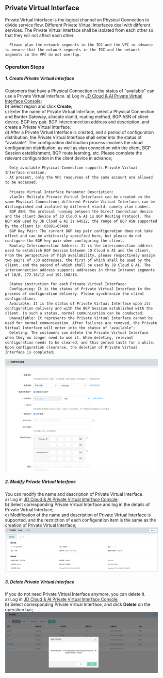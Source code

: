 ## Private Virtual Interface
Private Virtual Interface is the logical channel on Physical Connection to divide service flow. Different Private Virtual Interfaces deal with different services. The Private Virtual Interface shall be isolated from each other so that they will not affect each other.

```
  Please plan the network segments in the IDC and the VPC in advance to ensure that the network segments in the IDC and the network segments in the VPC do not overlap.
```

### Operation Steps
##### 1. Create Private Virtual Interface
Customers that have a Physical Connection in the status of "available" can use a Private Virtual Interface.
a) Log in [JD Cloud & AI Private Virtual Interface Console](https://cns-console.jdcloud.com/host/dedicatedVif/list);  </br>
b) Select region and click **Create**;</br>
c) Enter the name of Private Virtual Interface, select a Physical Connection and Border Gateway, allocate vlanId, routing method, BGP ASN of client device, BGP key pair, BGP interconnection address and description, and create a Private Virtual Interface;</br>
d) After a Private Virtual Interface is created, and a period of configuration distribution, the Private Virtual Interface shall enter into the status of "available". The configuration distribution process involves the cloud configuration distribution, as well as vlan connection with the client, BGP Session establishment, BGP route learning, etc. Please complete the relevant configuration in the client device in advance;</br>

```
  Only available Physical Connection supports Private Virtual Interface creation.
  At present, only the VPC resources of the same account are allowed to be accessed.

  Private Virtual Interface Parameter Description:
  vlanId: Multiple Private Virtual Interfaces can be created on the same Physical Connection; different Private Virtual Interfaces can be distinguished and isolated by different vlanld, namely vlan number.
  BGP ASN: The protocol running between the Direct Connection device and the client device of JD Cloud & AI is BGP Routing Protocol. The BGP ASN used by JD Cloud & AI is 64512; the range of BGP ASN supported by the client is: 65001~65499.
  BGP Key Pair: The current BGP key pair configuration does not take effect and can be arbitrarily specified here, but please do not configure the BGP key pair when configuring the client.
  Routing Interconnection Address: It is the interconnection address used to establish BGP Session between JD Cloud & AI and the client. From the perspective of high availability, please respectively assign two pairs of /30 addresses, the first of which shall be used by the client, and the second of which shall be used by JD Cloud & AI. The interconnection address supports addresses in three Intranet segments of 10/8, 172.16/12 and 192.168/16.
```

```
  Status instruction for each Private Virtual Interface:
  Configuring: It is the status of Private Virtual Interface in the process of configuration delivery. Please synchronize the client configuration;
  Available: It is the status of Private Virtual Interface upon its configuration delivery and with the BGP Session established with the client. In such a status, normal communication can be conducted;
  Unavailable: It represents the Private Virtual Interface cannot be used for normal communication. After failures are removed, the Private Virtual Interface will enter into the status of "available";
  Deleting: The customers can delete the Private Virtual Interface when they no longer need to use it. When deleting, relevant configuration needs to be cleared, and this period lasts for a while. Upon configuration clearance, the deletion of Private Virtual Interface is completed;
```

![](../../../../../image/Networking/Direct-Connect-Service/Operation-Guide/create-private-vif.png)

##### 2. Modify Private Virtual Interface
You can modify the name and description of Private Virtual Interface.</br>
a) Log in [JD Cloud & AI Private Virtual Interface Console](https://cns-console.jdcloud.com/host/dedicatedVif/list);  </br>
b) Select corresponding Private Virtual Interface and log in the details of Private Virtual Interface;</br>
c) Modification of the name and description of Private Virtual Interface is supported, and the restriction of each configuration item is the same as the creation of Private Virtual Interface;</br>
![](../../../../../image/Networking/Direct-Connect-Service/Operation-Guide/update-private-vif.png)

##### 3. Delete Private Virtual Interface
If you do not need Private Virtual Interface anymore, you can delete it.</br>
a) Log in [JD Cloud & AI Private Virtual Interface Console](https://cns-console.jdcloud.com/host/dedicatedVif/list);  </br>
b) Select corresponding Private Virtual Interface, and click **Delete** on the operation bar;</br>
![](../../../../../image/Networking/Direct-Connect-Service/Operation-Guide/delete-private-vif.png)
